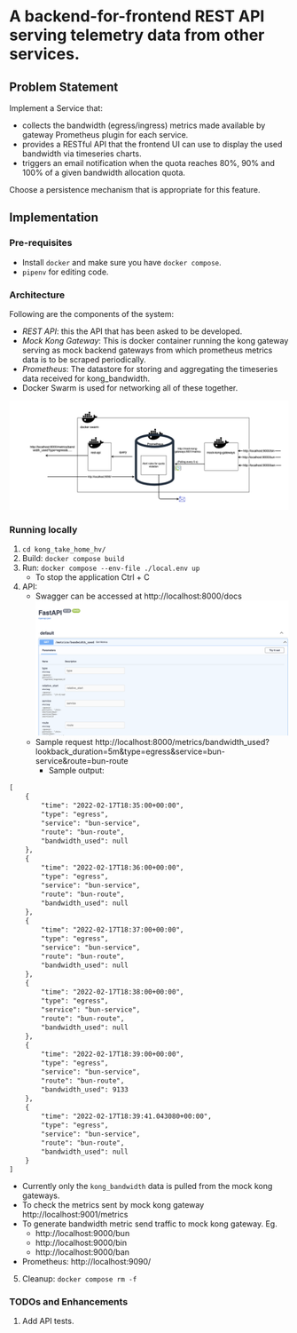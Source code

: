 # A backend-for-frontend REST API serving telemetry data from other services.

## Problem Statement
Implement a Service that:
* collects the bandwidth (egress/ingress) metrics made available by gateway Prometheus plugin for each service. 
* provides a RESTful API that the frontend UI can use to display the used bandwidth via timeseries charts.
* triggers an email notification when the quota reaches 80%, 90% and 100% of a given bandwidth allocation quota.

Choose a persistence mechanism that is appropriate for this feature.

## Implementation
### Pre-requisites
* Install `docker` and make sure you have `docker compose`.
* `pipenv` for editing code.

### Architecture
Following are the components of the system:
* _REST API_: this the API that has been asked to be developed.
* _Mock Kong Gateway_: This is docker container running the kong gateway serving as mock backend gateways from which 
  prometheus metrics data is to be scraped periodically.  
* _Prometheus_: The datastore for storing and aggregating the timeseries data received for kong_bandwidth.
* Docker Swarm is used for networking all of these together.

![](./docs/time_series_data_via_prometheus.png)

### Running locally
1. `cd kong_take_home_hv/`
2. Build: `docker compose build`
3. Run: `docker compose --env-file ./local.env up`
   * To stop the application Ctrl + C
4. API:
   * Swagger can be accessed at http://localhost:8000/docs ![](./docs/rest_api_swagger.png)
   * Sample request http://localhost:8000/metrics/bandwidth_used?lookback_duration=5m&type=egress&service=bun-service&route=bun-route
     * Sample output:
```
[
    {
        "time": "2022-02-17T18:35:00+00:00",
        "type": "egress",
        "service": "bun-service",
        "route": "bun-route",
        "bandwidth_used": null
    },
    {
        "time": "2022-02-17T18:36:00+00:00",
        "type": "egress",
        "service": "bun-service",
        "route": "bun-route",
        "bandwidth_used": null
    },
    {
        "time": "2022-02-17T18:37:00+00:00",
        "type": "egress",
        "service": "bun-service",
        "route": "bun-route",
        "bandwidth_used": null
    },
    {
        "time": "2022-02-17T18:38:00+00:00",
        "type": "egress",
        "service": "bun-service",
        "route": "bun-route",
        "bandwidth_used": null
    },
    {
        "time": "2022-02-17T18:39:00+00:00",
        "type": "egress",
        "service": "bun-service",
        "route": "bun-route",
        "bandwidth_used": 9133
    },
    {
        "time": "2022-02-17T18:39:41.043080+00:00",
        "type": "egress",
        "service": "bun-service",
        "route": "bun-route",
        "bandwidth_used": null
    }
]
```

   * Currently only the `kong_bandwidth` data is pulled from the mock kong gateways.
   * To check the metrics sent by mock kong gateway http://localhost:9001/metrics
   * To generate bandwidth metric send traffic to mock kong gateway. Eg. 
     * http://localhost:9000/bun
     * http://localhost:9000/bin
     * http://localhost:9000/ban   
   * Prometheus: http://localhost:9090/
5. Cleanup: `docker compose rm -f`

### TODOs and Enhancements
1. Add API tests.
